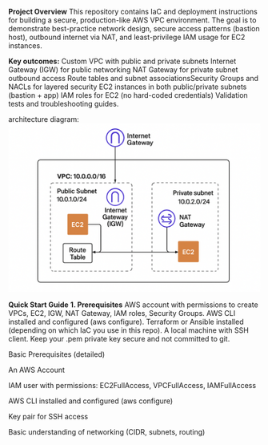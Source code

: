 **Project Overview**
This repository contains IaC and deployment instructions for building a secure, production-like AWS VPC environment. The goal is to demonstrate best-practice network design, secure access patterns (bastion host), outbound internet via NAT, and least-privilege IAM usage for EC2 instances.

**Key outcomes:**
Custom VPC with public and private subnets
Internet Gateway (IGW) for public networking
NAT Gateway for private subnet outbound access
Route tables and subnet associationsSecurity Groups and NACLs for layered security
EC2 instances in both public/private
subnets (bastion + app)
IAM roles for EC2 (no hard-coded credentials)
Validation tests and troubleshooting guides.

architecture diagram:
![image alt](https://github.com/Bhagyavan8050/AWS-VPC-Prod/blob/55b9085bf37cc4c337c7a1d30618bd1022254c25/Architecture.png)




**Quick Start Guide**
**1. Prerequisites**
AWS account with permissions to create VPCs, EC2, IGW, NAT Gateway, IAM roles, Security Groups.
AWS CLI installed and configured (aws configure).
Terraform or Ansible installed (depending on which IaC you use in this repo).
A local machine with SSH client. Keep your .pem private key secure and not committed to git.


Basic Prerequisites (detailed)

An AWS Account

IAM user with permissions: EC2FullAccess, VPCFullAccess, IAMFullAccess

AWS CLI installed and configured (aws configure)

Key pair for SSH access

Basic understanding of networking (CIDR, subnets, routing)
